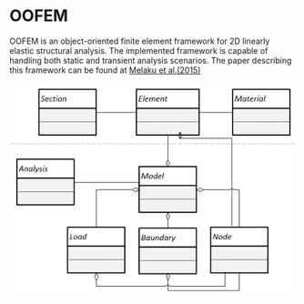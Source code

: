 # OOFEM
OOFEM is an object-oriented finite element framework for 2D linearly elastic structural analysis. The implemented framework is capable of handling both static and transient analysis scenarios. The paper describing this framework can be found at [Melaku et al.(2015)](https://www.researchgate.net/publication/353599408_Application_of_Object-Oriented_Finite_Element_Method_in_Structural_Mechanics)

![screenShot](Resources/fig3.PNG)


